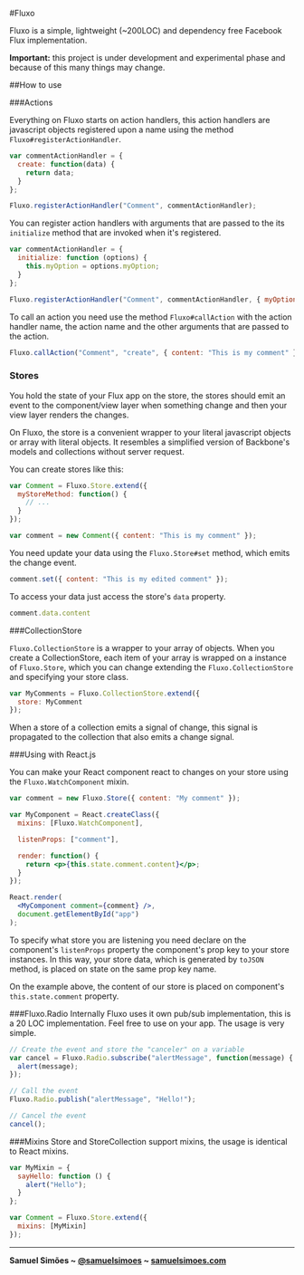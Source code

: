 #Fluxo

Fluxo is a simple, lightweight (~200LOC) and dependency free Facebook Flux implementation.

**Important:** this project is under development and experimental phase and because
of this many things may change.

##How to use

###Actions

Everything on Fluxo starts on action handlers, this action handlers are
javascript objects registered upon a name using the method `Fluxo#registerActionHandler`.

```javascript
var commentActionHandler = {
  create: function(data) {
    return data;
  }
};

Fluxo.registerActionHandler("Comment", commentActionHandler);
```

You can register action handlers with arguments that are passed to the its
`initialize` method that are invoked when it's registered.

```javascript
var commentActionHandler = {
  initialize: function (options) {
    this.myOption = options.myOption;
  }
};

Fluxo.registerActionHandler("Comment", commentActionHandler, { myOption: true });
```

To call an action you need use the method `Fluxo#callAction` with the action
handler name, the action name and the other arguments that are passed to the action.

```javascript
Fluxo.callAction("Comment", "create", { content: "This is my comment" });
```

### Stores

You hold the state of your Flux app on the store, the stores should emit an event
to the component/view layer when something change and then your view layer renders the
changes.

On Fluxo, the store is a convenient wrapper to your literal javascript objects or
array with literal objects. It resembles a simplified version of Backbone's models
and collections without server request.

You can create stores like this:

```javascript
var Comment = Fluxo.Store.extend({
  myStoreMethod: function() {
    // ...
  }
});

var comment = new Comment({ content: "This is my comment" });
```

You need update your data using the `Fluxo.Store#set` method, which emits the change
event.

```javascript
comment.set({ content: "This is my edited comment" });
```

To access your data just access the store's `data` property.

```javascript
comment.data.content
```

###CollectionStore

`Fluxo.CollectionStore` is a wrapper to your array of objects. When you create
a CollectionStore, each item of your array is wrapped on a instance of `Fluxo.Store`,
which you can change extending the `Fluxo.CollectionStore` and specifying your
store class.

```javascript
var MyComments = Fluxo.CollectionStore.extend({
  store: MyComment
});
```

When a store of a collection emits a signal of change, this signal is propagated
to the collection that also emits a change signal.

###Using with React.js

You can make your React component react to changes on your store using the
`Fluxo.WatchComponent` mixin.

```jsx
var comment = new Fluxo.Store({ content: "My comment" });

var MyComponent = React.createClass({
  mixins: [Fluxo.WatchComponent],

  listenProps: ["comment"],

  render: function() {
    return <p>{this.state.comment.content}</p>;
  }
});

React.render(
  <MyComponent comment={comment} />,
  document.getElementById("app")
);
```

To specify what store you are listening you need declare on the component's
`listenProps` property the component's prop key to your store instances. In this way,
your store data, which is generated by `toJSON` method, is placed on state on
the same prop key name.

On the example above, the content of our store is placed on component's `this.state.comment`
property.

###Fluxo.Radio
Internally Fluxo uses it own pub/sub implementation, this is a 20 LOC implementation.
Feel free to use on your app. The usage is very simple.

```javascript
// Create the event and store the "canceler" on a variable
var cancel = Fluxo.Radio.subscribe("alertMessage", function(message) {
  alert(message);
});

// Call the event
Fluxo.Radio.publish("alertMessage", "Hello!");

// Cancel the event
cancel();
```

###Mixins
Store and StoreCollection support mixins, the usage is identical to React mixins.

```javascript
var MyMixin = {
  sayHello: function () {
    alert("Hello");
  }
};

var Comment = Fluxo.Store.extend({
  mixins: [MyMixin]
});
```

-----------------------------------------

**Samuel Simões ~ [@samuelsimoes](https://twitter.com/samuelsimoes) ~ [samuelsimoes.com](http://samuelsimoes.com)**
